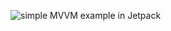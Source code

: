 

![simple MVVM example  in Jetpack](https://github.com/user-attachments/assets/5f5d90f6-3b19-4754-aed1-7853ff2bbcb8)
